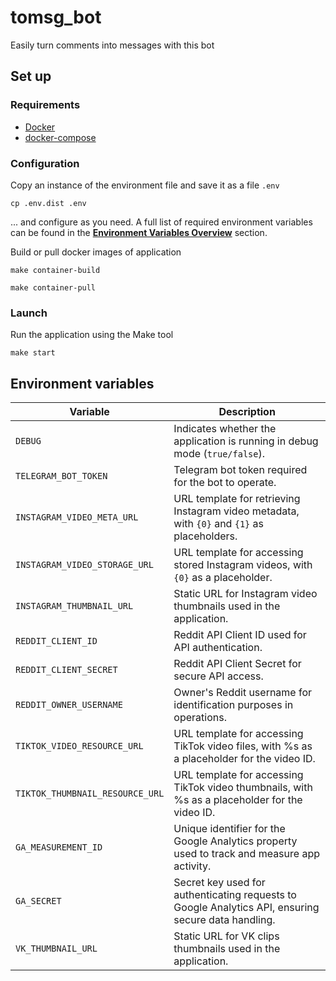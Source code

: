 # tomsg_bot
Easily turn comments into messages with this bot

## Set up
### Requirements
- [Docker](https://docs.docker.com/engine/install/)
- [docker-compose](https://docs.docker.com/compose/gettingstarted/)

### Configuration
Copy an instance of the environment file and save it as a file `.env`
```shell
cp .env.dist .env
```
... and configure as you need. A full list of required environment variables can be found in the **[Environment Variables Overview](#environment-variables)** section.

Build or pull docker images of application
```shell
make container-build
```
```shell
make container-pull
```

### Launch
Run the application using the Make tool
```shell
make start
```

## Environment variables

| **Variable**                    | **Description**                                                                                     |
|---------------------------------|-----------------------------------------------------------------------------------------------------|
| `DEBUG`                         | Indicates whether the application is running in debug mode (`true/false`).                          |
| `TELEGRAM_BOT_TOKEN`            | Telegram bot token required for the bot to operate.                                                 |
| `INSTAGRAM_VIDEO_META_URL`      | URL template for retrieving Instagram video metadata, with `{0}` and `{1}` as placeholders.         |
| `INSTAGRAM_VIDEO_STORAGE_URL`   | URL template for accessing stored Instagram videos, with `{0}` as a placeholder.                    |
| `INSTAGRAM_THUMBNAIL_URL`       | Static URL for Instagram video thumbnails used in the application.                                  |
| `REDDIT_CLIENT_ID`              | Reddit API Client ID used for API authentication.                                                   |
| `REDDIT_CLIENT_SECRET`          | Reddit API Client Secret for secure API access.                                                     |
| `REDDIT_OWNER_USERNAME`         | Owner's Reddit username for identification purposes in operations.                                  |
| `TIKTOK_VIDEO_RESOURCE_URL`     | URL template for accessing TikTok video files, with %s as a placeholder for the video ID.           | 
| `TIKTOK_THUMBNAIL_RESOURCE_URL` | URL template for accessing TikTok video thumbnails, with %s as a placeholder for the video ID.      |
| `GA_MEASUREMENT_ID`             | Unique identifier for the Google Analytics property used to track and measure app activity.         |
| `GA_SECRET`                     | Secret key used for authenticating requests to Google Analytics API, ensuring secure data handling. |
| `VK_THUMBNAIL_URL`              | Static URL for VK clips thumbnails used in the application.                                         |

